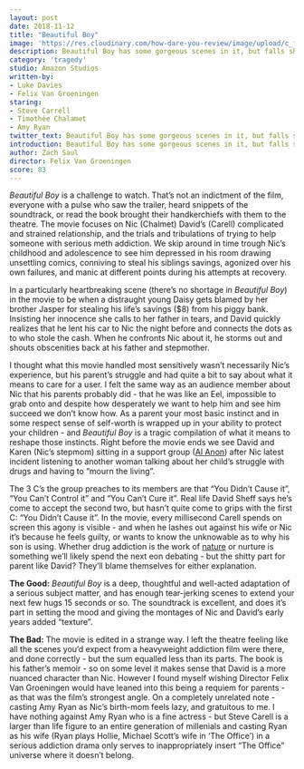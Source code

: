 ```yaml
---
layout: post
date: 2018-11-12
title: "Beautiful Boy"
image: 'https://res.cloudinary.com/how-dare-you-review/image/upload/c_fill,h_399,w_760/v1529788824/beautiful-boy.jpg'
description: Beautiful Boy has some gorgeous scenes in it, but falls short of it’s ambitions by throwing it’s emotional punches too early.             
category: 'tragedy'
studio: Amazon Studios
written-by: 
- Luke Davies
- Felix Van Groeningen
staring:
- Steve Carrell   
- Timothée Chalamet
- Amy Ryan
twitter_text: Beautiful Boy has some gorgeous scenes in it, but falls short of it’s ambitions by throwing it’s emotional punches too early.      
introduction: Beautiful Boy has some gorgeous scenes in it, but falls short of it’s ambitions by throwing it’s emotional punches too early.     
author: Zach Saul
director: Felix Van Groeningen
score: 83 
---
```




*Beautiful Boy* is a challenge to watch. That’s not an indictment of the film, everyone with a pulse who saw the trailer, heard snippets of the soundtrack, or read the book brought their handkerchiefs with them to the theatre. The movie focuses on Nic (Chalmet) David’s (Carell) complicated and strained relationship, and the trials and tribulations of trying to help someone with serious meth addiction. We skip around in time trough Nic’s childhood and adolescence to see him depressed in his room drawing unsettling comics, conniving to steal his siblings savings, agonized over his own failures, and manic at different points during his attempts at recovery. 

In a particularly heartbreaking scene (there’s no shortage in *Beautiful Boy*) in the movie to be when a distraught young Daisy gets blamed by her brother Jasper for stealing his life’s savings ($8) from his piggy bank. Insisting her innocence she calls to her father in tears, and David quickly realizes that he lent his car to Nic the night before and connects the dots as to who stole the cash. When he confronts Nic about it, he storms out and shouts obscenities back at his father and stepmother. 

I thought what this movie handled most sensitively wasn’t necessarily Nic’s experience, but his parent’s struggle and had quite a bit to say about what it means to care for a user. I felt the same way as an audience member about Nic that his parents probably did - that he was like an Eel, impossible to grab onto and despite how desperately we want to help him and see him succeed we don’t know how. As a parent your most basic instinct and in some respect sense of self-worth is wrapped up in your ability to protect your children - and *Beautiful Boy* is a tragic compilation of what it means to reshape those instincts. Right before the movie ends we see David and Karen (Nic’s stepmom) sitting in a support group ([Al Anon](https://al-anon.org/)) after Nic latest incident listening to another woman talking about her child’s struggle with drugs and having to “mourn the living”. 

The 3 C’s the group preaches to its members are that “You Didn’t Cause it”, “You Can’t Control it” and “You Can’t Cure it”. Real life David Sheff says he’s come to accept the second two, but hasn’t quite come to grips with the first C: “You Didn’t Cause it”. In the movie, every millisecond  Carell spends on screen this agony is visible - and when he lashes out against his wife or Nic it’s because he feels guilty, or wants to know the unknowable as to why his son is using. Whether drug addiction is the work of [nature](https://www.apa.org/monitor/2008/06/genes-addict.aspx) or nurture is something we’ll likely spend the next eon debating - but the shitty part for parent like David? They’ll blame themselves for either explanation.      

**The Good:** *Beautiful Boy* is a deep, thoughtful and well-acted adaptation of a serious subject matter, and has enough tear-jerking scenes to extend your next few hugs 15 seconds or so. The soundtrack is excellent, and does it’s part in setting the mood and giving the montages of Nic and David’s early years added “texture”.   

**The Bad:** The movie is edited in a strange way. I left the theatre feeling like all the scenes you’d expect from a heavyweight addiction film were there, and done correctly - but the sum equalled less than its parts. The book is his father’s memoir - so on some level it makes sense that David is a more nuanced character than Nic. However I found myself wishing Director Felix Van Groeningen would have leaned into this being a requiem for parents - as that was the film’s strongest angle. On a completely unrelated note - casting Amy Ryan as Nic’s birth-mom feels lazy, and gratuitous to me. I have nothing against Amy Ryan who is a fine actress - but Steve Carell is a larger than life figure to an entire generation of millenials and casting Ryan as his wife (Ryan plays Hollie, Michael Scott’s wife in ‘The Office’) in a serious addiction drama only serves to inappropriately insert “The Office” universe where it doesn’t belong. 